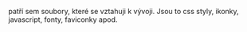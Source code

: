 patří sem soubory, které se vztahuji k vývoji. Jsou to css styly, ikonky, javascript, fonty, faviconky apod.
